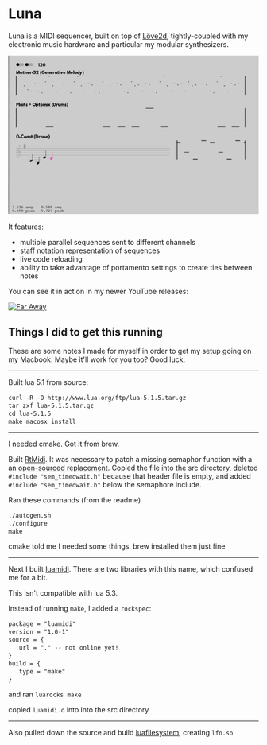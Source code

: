 # Luna

Luna is a MIDI sequencer, built on top of [Löve2d](https://love2d.org), tightly-coupled with my electronic music hardware and particular my modular synthesizers.

![Example](example.gif)

It features:

- multiple parallel sequences sent to different channels
- staff notation representation of sequences
- live code reloading
- ability to take advantage of portamento settings to create ties between notes

You can see it in action in my newer YouTube releases:

[![Far Away](https://img.youtube.com/vi/GGFZG6qigFQ/0.jpg)](https://www.youtube.com/watch?v=GGFZG6qigFQ)

## Things I did to get this running

These are some notes I made for myself in order to get my setup going on my Macbook. Maybe it'll work for you too? Good luck.

---

Built lua 5.1 from source:

```
curl -R -O http://www.lua.org/ftp/lua-5.1.5.tar.gz
tar zxf lua-5.1.5.tar.gz
cd lua-5.1.5
make macosx install
```

---

I needed cmake. Got it from brew.

Built [RtMidi](https://github.com/thestk/rtmidi). It was necessary to patch a missing semaphor function with a an [open-sourced replacement](https://raw.githubusercontent.com/attie/libxbee3/master/xsys_darwin/sem_timedwait.c). Copied the file into the src directory, deleted `#include "sem_timedwait.h"` because that header file is empty, and added `#include "sem_timedwait.h"` below the semaphore include.

Ran these commands (from the readme)

```
./autogen.sh
./configure
make
```

cmake told me I needed some things. brew installed them just fine

---

Next I built [luamidi](https://github.com/dwiel/luamidi). There are two libraries with this name, which confused me for a bit.

This isn't compatible with lua 5.3.

Instead of running `make`, I added a `rockspec`:

```
package = "luamidi"
version = "1.0-1"
source = {
   url = "." -- not online yet!
}
build = {
   type = "make"
}
```

and ran `luarocks make`

copied `luamidi.o` into into the src directory

---

Also pulled down the source and build [luafilesystem](https://github.com/keplerproject/luafilesystem), creating `lfo.so`
